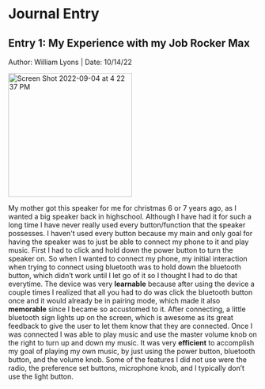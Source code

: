 # Journal Entry

## Entry 1: My Experience with my Job Rocker Max
Author: William Lyons
|
Date: 10/14/22



<img width="250" alt="Screen Shot 2022-09-04 at 4 22 37 PM" src="https://user-images.githubusercontent.com/92234942/195968440-bb12b841-e4cc-4f2d-8bc6-13af818ba5da.jpg">

My mother got this speaker for me for christmas 6 or 7 years ago, as I wanted a big speaker back in highschool. Although I have had it for such a long time I have never really used every button/function that the speaker possesses. I haven't used every button because my main and only goal for having the speaker was to just be able to connect my phone to it and play music. First I had to click and hold down the power button to turn the speaker on. So when I wanted to connect my phone, my initial interaction when trying to connect using bluetooth was to hold down the bluetooth button, which didn’t work until I let go of it so I thought I had to do that everytime. The device was very **learnable** because after using the device a couple times I realized that all you had to do was click the bluetooth button once and it would already be in pairing mode, which made it also **memorable** since I became so accustomed to it. After connecting, a little bluetooth sign lights up on the screen, which is awesome as its great feedback to give the user to let them know that they are connected. Once I was connected I was able to play music and use the master volume knob on the right to turn up and down my music. It was very **efficient** to accomplish my goal of playing my own music, by just using the power button, bluetooth button, and the volume knob. Some of the features I did not use were the radio, the preference set buttons, microphone knob, and I typically don’t use the light button.





